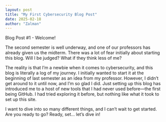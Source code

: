 ```yaml
---
layout: post
title: "My First Cybersecurity Blog Post"
date: 2025-02-18
author: "Zalman"
---
```


Blog Post #1 - Welcome!

The second semester is well underway, and one of our professors has already given us the midterm. There was a lot of fear initially about starting this blog. Will I be judged? What if they think less of me?

The reality is that I’m a newbie when it comes to cybersecurity, and this blog is literally a log of my journey. I initially wanted to start it at the beginning of last semester as an idea from my professor. However, I didn’t get around to it until now, and I’m so glad I did. Just setting up this blog has introduced me to a host of new tools that I had never used before—the first being GitHub. I had tried exploring it before, but nothing like what it took to set up this site.

I want to dive into so many different things, and I can’t wait to get started. Are you ready to go? Ready, set… let’s dive in!

